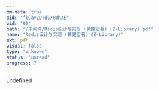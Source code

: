 ```yaml
---
bm-meta: true
bid: "fkGavZDTdGXGUhAE"
vid: "00"
path: "/中间件/Redis设计与实现 (黄健宏著) (Z-Library).pdf"
name: "Redis设计与实现 (黄健宏著) (Z-Library)"
ext: pdf
visual: false
type: "unknown"
status: "unread"
progress: 7
---
```

undefined